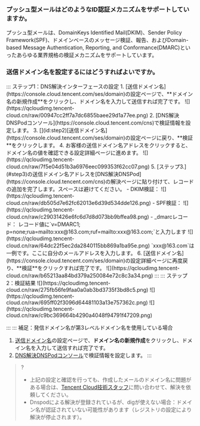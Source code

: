 [](id:que1) 

### プッシュ型メールはどのようなID認証メカニズムをサポートしていますか。
プッシュ型メールは、DomainKeys Identified Mail(DKIM)、Sender Policy Framework(SPF)、ドメインベースのメッセージ検証、報告、およびDomain-based Message Authentication, Reporting, and Conformance(DMARC)といったあらゆる業界規格の検証メカニズムをサポートしています。

[](id:que2) 
### 送信ドメイン名を設定するにはどうすればよいですか。
<dx-tabs>
::: ステップ1：DNS解決インターフェースの設定
1. [送信ドメイン名](https://console.cloud.tencent.com/ses/domain)の設定ページで、**ドメイン名の新規作成**をクリックし、ドメイン名を入力して送信すれば完了です。
![](https://qcloudimg.tencent-cloud.cn/raw/00947cc2ff7a7dc6855baee29d1a77ee.png)
2. [DNS解決DNSPodコンソール](https://console.cloud.tencent.com/cns)で検証情報を設定します。
3. [](id:step2)[送信ドメイン名](https://console.cloud.tencent.com/ses/domain)の設定ページに戻り、**検証**をクリックします。
4. お客様の送信ドメイン名アドレスをクリックすると、ドメイン名の値を確認できる設定詳細ページに進めます。
![](https://qcloudimg.tencent-cloud.cn/raw/7f5e04d51b3a6976eec099353f62cc07.png)
5. [ステップ3.](#step3)の送信ドメイン名アドレスを[DNS解決DNSPod](https://console.cloud.tencent.com/cns)の解決ページに貼り付けて、レコードの追加を完了します。スペースは避けてください。
 - DKIM検証：
![](https://qcloudimg.tencent-cloud.cn/raw/db505d7e62fc62013e6d39d534dde126.png)
 - SPF検証：
![](https://qcloudimg.tencent-cloud.cn/raw/c29031426e6fc6d7d8d073bb9bffea98.png)
 - _dmarcレコード：
レコード値に`v=DMARC1; p=none;rua=mailto:xxx@163.com;ruf=mailto:xxx@163.com;`と入力します
![](https://qcloudimg.tencent-cloud.cn/raw/64dc22f5ec2da2840115bb869a1ba95e.png)
 <dx-alert infotype="explain"> `xxx@163.com`は一例です。ここに自分のメールアドレスを入力します。</dx-alert>
6. [送信ドメイン名](https://console.cloud.tencent.com/ses/domain)の設定詳細ページに再度戻り、**検証**をクリックすれば完了です。
![](https://qcloudimg.tencent-cloud.cn/raw/b65213aa84bd379a250084e72c8c3a34.png)
:::
::: ステップ2：検証結果
![](https://qcloudimg.tencent-cloud.cn/raw/275fb56fe9faa0a0ab3bd3735f3bd8c5.png)
![](https://qcloudimg.tencent-cloud.cn/raw/695ff02f3096d64481103a13e757362c.png)
![](https://qcloudimg.tencent-cloud.cn/raw/c9bc369664b4290a4048f94791f47209.png)

:::
::: 補足：発信ドメイン名が第3レベルドメイン名を使用している場合

1. [送信ドメイン名](https://console.cloud.tencent.com/ses/domain)の設定ページで、**ドメイン名の新規作成**をクリックし、ドメイン名を入力して送信すれば完了です。
2. [DNS解決DNSPodコンソール](https://console.cloud.tencent.com/cns)で検証情報を設定します。
:::
</dx-tabs>

>?
>- 上記の設定と確認を行っても、作成したメールのドメイン名に問題がある場合は、[Tencent Cloud技術スタッフ](https://console.cloud.tencent.com/workorder/category)に問い合わせて、解決を依頼してください。
>- Dnspodによる解決が登録されているが、digが使えない場合：ドメイン名が認証されていない可能性があります（レジストリの設定により解決が停止されます）。

